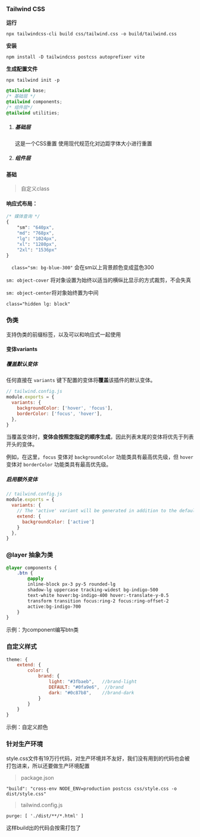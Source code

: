### Tailwind CSS

**运行**

`npx tailwindcss-cli build css/tailwind.css -o build/tailwind.css`

**安装**

`npm install -D tailwindcss postcss autoprefixer vite`

**生成配置文件**

`npx tailwind init -p`

```css
@tailwind base;
/* 基础层 */
@tailwind components;
/* 组件层*/
@tailwind utilities;
```

1. #####  基础层

   这是一个CSS重置 使用现代规范化对边距字体大小进行重置

2. ##### 组件层



#### **基础**

> 自定义class

#### **响应式布局：**

```css
/* 媒体查询 */
{
    "sm": "640px",
    "md": "768px",
    "lg": "1024px",
    "xl": "1280px",
    "2xl": "1536px"
}
```

`  class="sm: bg-blue-300"` 会在sm以上背景颜色变成蓝色300

`sm: object-cover` 将对象设置为始终以适当的横纵比显示的方式裁剪，不会失真

`sm: object-center`将对象始终置为中间

`class="hidden lg: block"`

### 伪类

支持伪类的前缀标签，以及可以和响应式一起使用





#### **变体variants**

##### 覆盖默认变体

任何直接在 `variants` 键下配置的变体将**覆盖**该插件的默认变体。

```js
// tailwind.config.js
module.exports = {
  variants: {
    backgroundColor: ['hover', 'focus'],
    borderColor: ['focus', 'hover'],
  },
}
```

当覆盖变体时，**变体会按照您指定的顺序生成**，因此列表末尾的变体将优先于列表开头的变体。

例如，在这里，`focus` 变体对 `backgroundColor` 功能类具有最高优先级，但 `hover` 变体对 `borderColor` 功能类具有最高优先级。

##### 启用额外变体

```js
// tailwind.config.js
module.exports = {
  variants: {
    // The 'active' variant will be generated in addition to the defaults
    extend: {
      backgroundColor: ['active']
    }
  },
}
```



### @layer 抽象为类

```css
@layer components {
    .btn {
        @apply
        inline-block px-3 py-5 rounded-lg
        shadow-lg uppercase tracking-widest bg-indigo-500
        text-white hover:bg-indigo-400 hover:-translate-y-0.5
        transform transition focus:ring-2 focus:ring-offset-2
        active:bg-indigo-700
    }
}
```

示例：为component编写btn类



### 自定义样式

```js
theme: {
    extend: {
        color: {
            brand: {
                light: "#3fbaeb",	//brand-light
                DEFAULT: "#0fa9e6",  //brand
                dark: "#0c87b8",	//brand-dark
            }
        }
    }
}
```



示例：自定义颜色

### 



### 针对生产环境

style.css文件有19万行代码，对生产环境并不友好，我们没有用到的代码也会被打包进来，所以还要做生产环境配置

> package.json

`"build": "cross-env NODE_ENV=production postcss css/style.css -o dist/style.css"`

> tailwind.config.js

`purge: [ './dist/**/*.html' ]`

这样build出的代码会按需打包了



